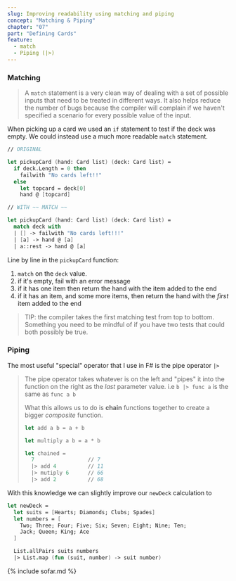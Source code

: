 ```yaml
---
slug: Improving readability using matching and piping
concept: "Matching & Piping"
chapter: "07"
part: "Defining Cards"
feature: 
  - match
  - Piping (|>)
---
```


### Matching

> A `match` statement is a very clean way of dealing with a set of possible inputs 
> that need to be treated in different ways.  It also helps reduce the number of bugs because the compiler will complain if we haven't 
> specified a scenario for every possible value of the input.

When picking up a card we used an `if` statement to test if the deck was empty.  We could instead use a much more readable `match` statement.  

```fsharp
// ORIGINAL

let pickupCard (hand: Card list) (deck: Card list) =
  if deck.Length = 0 then 
    failwith "No cards left!!"
  else
    let topcard = deck[0]
    hand @ [topcard]

// WITH ~~ MATCH ~~

let pickupCard (hand: Card list) (deck: Card list) =
  match deck with 
  | [] -> failwith "No cards left!!!"
  | [a] -> hand @ [a]
  | a::rest -> hand @ [a]
```
Line by line in the `pickupCard` function: 
1. `match` on the `deck` value.
1. if it's empty, fail with an error message
1. if it has one item then return the hand with the item added to the end
1. if it has an item, and some more items, then return the hand with the _first_ item added to the end

> TIP: the compiler takes the first matching test from top to bottom. Something you need to be mindful of if you have two tests that could both possibly be true.

### Piping

The most useful "special" operator that I use in F# is the pipe operator `|>`

> The pipe operator takes whatever is on the left and "pipes" it into the function on the right as the _last_ parameter value.
> i.e `b |> func a` is the same as `func a b`
> 
> What this allows us to do is __chain__ functions together to create a bigger _composite_ function.
> ```fsharp
> let add a b = a + b
> 
> let multiply a b = a * b
> 
> let chained = 
>   7                 // 7
>   |> add 4          // 11
>   |> mutiply 6      // 66
>   |> add 2          // 68 
> ```

With this knowledge we can slightly improve our `newDeck` calculation to
```fsharp
let newDeck = 
  let suits = [Hearts; Diamonds; Clubs; Spades]
  let numbers = [
    Two; Three; Four; Five; Six; Seven; Eight; Nine; Ten;
    Jack; Queen; King; Ace
  ]

  List.allPairs suits numbers
  |> List.map (fun (suit, number) -> suit number)

```

{% include sofar.md %}